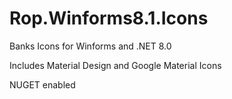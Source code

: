 # Rop.Winforms8.1.Icons

Banks Icons for Winforms and .NET 8.0

Includes Material Design and Google Material Icons

NUGET enabled
